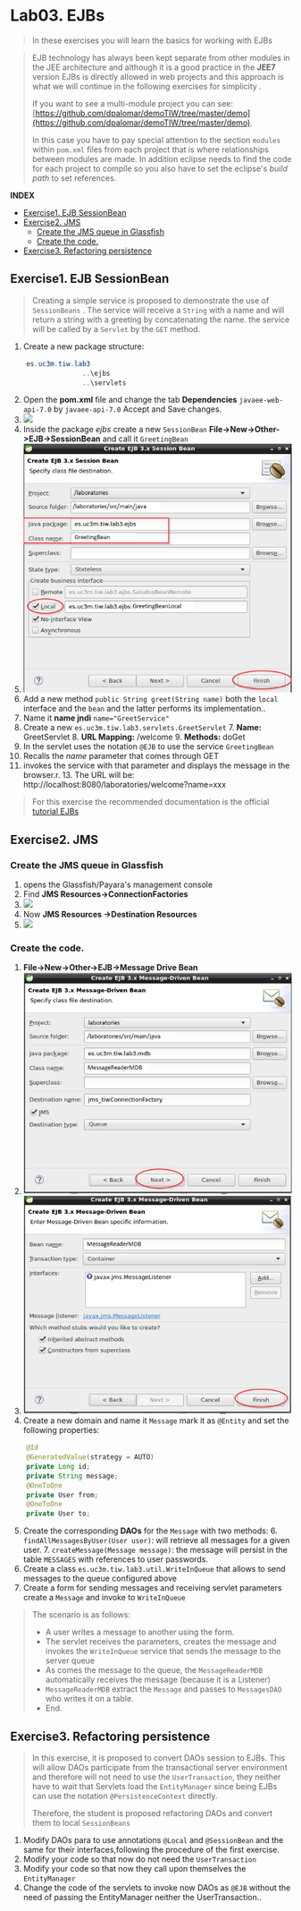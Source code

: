 # Lab03. EJBs

>In these exercises you will learn the basics for working with EJBs

> EJB technology has always been kept separate from other modules in the JEE architecture and although it is a good practice in the __JEE7__ version EJBs is directly allowed in web projects and this approach is what we will continue in the following exercises for simplicity .
> 
> If you want to see a multi-module project you can see: [https://github.com/dpalomar/demoTIW/tree/master/demo](https://github.com/dpalomar/demoTIW/tree/master/demo).
> 
> In this case you have to pay special attention to the section `modules` within  `pom.xml` files from each project that is where relationships between modules are made. In addition eclipse needs to find the code for each project to compile so you also have to set the eclipse's _build path_ to set references.
> 


__INDEX__
<!-- MarkdownTOC  depth=3 -->

- [Exercise1. EJB SessionBean](#exercise1-ejb-sessionbean)
- [Exercise2. JMS](#exercise2-jms)
    - [Create the JMS queue in Glassfish](#create-the-jms-queue-in-glassfish)
    - [Create the code.](#create-the-code)
- [Exercise3. Refactoring persistence](#exercise3-refactoring-persistence)

<!-- /MarkdownTOC -->


## Exercise1. EJB SessionBean

> Creating a simple service is proposed to demonstrate the use of `SessionBeans` . The service will receive a `String` with a name and will return a string with a greeting by concatenating the name. the service will be called by a `Servlet` by the `GET` method.

1. Create a new package structure:

```java
    es.uc3m.tiw.lab3
                  ..\ejbs
                  ..\servlets
```
2. Open the __pom.xml__ file and change the tab __Dependencies__ `javaee-web-api-7.0` by `javaee-api-7.0` Accept and Save changes.
3. ![](images/Imagen1.png) 
3. Inside the package _ejbs_ create a new `SessionBean`  __File->New->Other->EJB->SessionBean__  and call it `GreetingBean`
4. ![](images/Imagen2.png)
5. Add a new method `public String greet(String name)` both the  `local` interface and the `bean`  and the latter performs its implementation..
6. Name it __name jndi__ `name="GreetService"`
6. Create a new `es.uc3m.tiw.lab3.servlets.GreetServlet` 
    7. __Name:__ GreetServlet
    8. __URL Mapping:__ /welcome
    9. __Methods:__ doGet
10. In the servlet uses the notation  `@EJB`  to use the service `GreetingBean`
11. Recalls the  _name_ parameter that comes through  GET 
12. invokes the service with that parameter and displays the message in the browser.r.
    13. The URL will be: http://localhost:8080/laboratories/welcome?name=xxx 

> For this exercise the recommended documentation is the official [tutorial EJBs](https://docs.oracle.com/javaee/7/tutorial/partentbeans.htm#BNBLR)

## Exercise2. JMS

### Create the JMS queue in Glassfish

1. opens the Glassfish/Payara's management console
2. Find __JMS Resources->ConnectionFactories__
3. ![](images/Imagen3.png)
4. Now __JMS Resources ->Destination Resources__
5. ![](images/Imagen4.png)

### Create the code.

1. __File->New->Other->EJB->Message Drive Bean__
2. ![](images/ImagenEng5.png)
3. ![](images/ImagenEng6.png)
4. Create a new domain and name it `Message` mark it as  `@Entity` and set the following properties:

```java
    @Id
    @GeneratedValue(strategy = AUTO)
    private Long id;
    private String message;
    @OneToOne
    private User from;
    @OneToOne
    private User to;
```

5. Create the corresponding __DAOs__ for the `Message` with two methods:
    6. `findAllMessagesByUser(User user)`: will retrieve all messages for a given user.
    7. `createMessage(Message message)`: the message will persist in the table `MESSAGES` with references to user passwords.
8. Create a class `es.uc3m.tiw.lab3.util.WriteInQueue` that allows to send messages to the queue configured above
9. Create a form for sending messages and receiving servlet parameters create a `Message` and invoke to `WriteInQueue`

> The scenario is as follows:
> - A user writes a message to another using the form.
> - The servlet receives the parameters, creates the message and invokes the `WriteInQueue` service that sends the message to the server queue
> -  As comes the message to the queue, the `MessageReaderMDB` automatically receives the message (because it is a Listener)
> - `MessageReaderMDB` extract the `Message` and passes to `MessagesDAO` who writes it on a table.
> - End.

## Exercise3. Refactoring persistence

> In this exercise, it is proposed to convert DAOs session to EJBs.
> This will allow DAOs participate from the transactional server environment and therefore will not need to use the  `UserTransaction`, they neither have to wait that Servlets load the `EntityManager` since being EJBs can use the notation `@PersistenceContext` directly.
> 
> Therefore, the student is proposed refactoring DAOs and convert them to local `SessionBeans`  


1. Modify  DAOs para to use annotations `@Local` and `@SessionBean` and the same for their interfaces,following the procedure of the first exercise.
2. Modify your code so that now do not need the `UserTransaction`
3. Modify your code so that now they call upon themselves the `EntityManager`
4.  Change the code of the servlets to invoke now DAOs as `@EJB` without the need of passing the EntityManager neither the UserTransaction..
